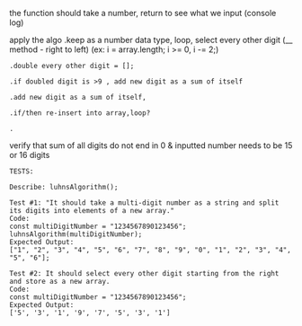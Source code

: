 

the function should take a number, return to see what we input (console log)

apply the algo
    .keep as a number data type, loop, select every other digit (__ method - right to left)
    (ex: i = array.length; i >= 0, i -= 2;)

    .double every other digit = [];

    .if doubled digit is >9 , add new digit as a sum of itself

    .add new digit as a sum of itself, 
    
    .if/then re-insert into array,loop?

    .

verify that sum of all digits do not end in 0 & inputted number needs to be 15 or 16 digits
  
```
TESTS:

Describe: luhnsAlgorithm();

Test #1: "It should take a multi-digit number as a string and split its digits into elements of a new array." 
Code:
const multiDigitNumber = "1234567890123456";
luhnsAlgorithm(multiDigitNumber);
Expected Output: 
["1", "2", "3", "4", "5", "6", "7", "8", "9", "0", "1", "2", "3", "4", "5", "6"];

Test #2: It should select every other digit starting from the right and store as a new array.
Code:
const multiDigitNumber = "1234567890123456";
Expected Output:
['5', '3', '1', '9', '7', '5', '3', '1']
```
